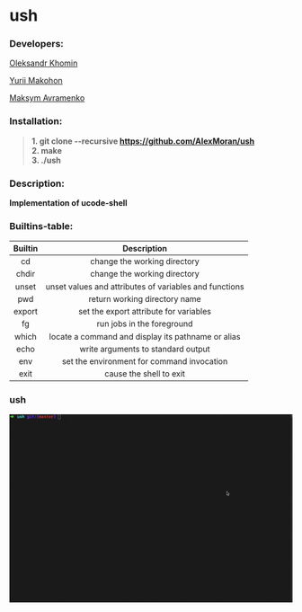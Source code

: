 # ush
### Developers:
[Oleksandr Khomin](https://github.com/AIexMoran)

[Yurii Makohon](https://github.com/yuriimakohon)

[Maksym Avramenko](https://github.com/PowerMaxZ)

### Installation:
>**1. git clone --recursive https://github.com/AIexMoran/ush**  
>**2. make**  
>**3. ./ush**

### Description:
**Implementation of ucode-shell**

### Builtins-table:

| Builtin |                       Description                      |
|:-------:|:------------------------------------------------------:|
| cd      | change the working directory                           |
| chdir   | change the working directory                           |
| unset   | unset values and attributes of variables and functions |
| pwd     | return working directory name                          |
| export  | set the export attribute for variables                 |
| fg      | run jobs in the foreground                             |
| which   | locate a command and display its pathname or alias     |
| echo    | write arguments to standard output                     |
| env     | set the environment for command invocation             |
| exit    | cause the shell to exit                                |

### ush
![](https://github.com/AIexMoran/ush/blob/master/ush.gif)
